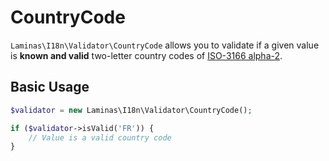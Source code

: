 # CountryCode

`Laminas\I18n\Validator\CountryCode` allows you to validate if a given value is **known and valid** two-letter country codes of [ISO-3166 alpha-2](https://en.wikipedia.org/wiki/ISO_3166-1_alpha-2).

## Basic Usage

```php
$validator = new Laminas\I18n\Validator\CountryCode();

if ($validator->isValid('FR')) {
    // Value is a valid country code
}
```
